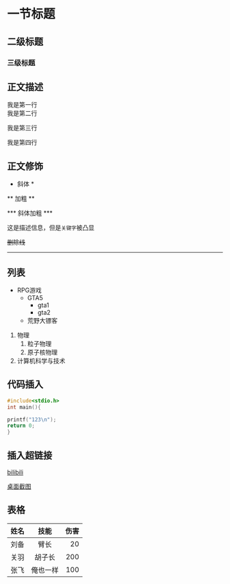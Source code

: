 # 一节标题
## 二级标题
### 三级标题

## 正文描述
我是第一行<br>
我是第二行

我是第三行<br>

我是第四行

## 正文修饰
* 斜体 *

** 加粗 **

*** 斜体加粗 ***

这是描述信息，但是`关键字`被凸显

~~删除线~~

*****

## 列表
* RPG游戏
  * GTA5
    * gta1
    * gta2
  * 荒野大镖客

1. 物理
   1. 粒子物理
   2. 原子核物理
2. 计算机科学与技术

## 代码插入
``` c
#include<stdio.h>
int main(){

printf("123\n");
return 0;
}
```

## 插入超链接

[bilibili](https://www.bilibili.com "点击进入B站")

[桌面截图](https://ts2.cn.mm.bing.net/th?id=OIP-C.RPSxv5isWsNFJ7SMoChHKwHaHa&w=250&h=250&c=8&rs=1&qlt=90&o=6&dpr=1.3&pid=3.1&rm=2 "点击")


## 表格

姓名|技能|伤害
--|:--:|--:
刘备|臂长|20
关羽|胡子长|200
张飞|俺也一样|100


